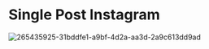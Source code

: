 # Single Post Instagram

![265435925-31bddfe1-a9bf-4d2a-aa3d-2a9c613dd9ad](https://github.com/robmab/IG_Single_Post/assets/56076087/6b954bc4-1310-4f14-a4e0-15a77f5429a2)

